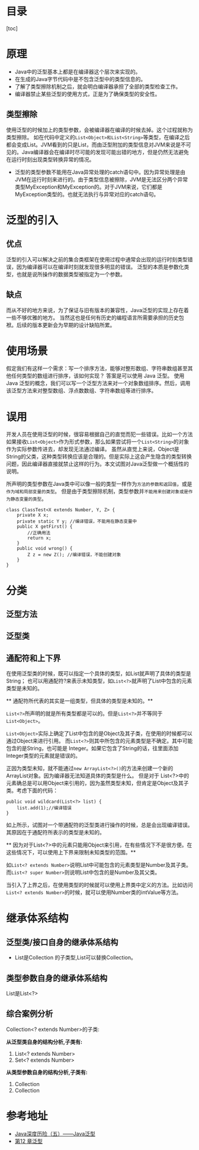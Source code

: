 # 目录
[toc]

# 原理
* Java中的泛型基本上都是在编译器这个层次来实现的。
* 在生成的Java字节代码中是不包含泛型中的类型信息的。
* 了解了类型擦除机制之后，就会明白编译器承担了全部的类型检查工作。
* 编译器禁止某些泛型的使用方式，正是为了确保类型的安全性。

## 类型擦除
使用泛型的时候加上的类型参数，会被编译器在编译的时候去掉。这个过程就称为类型擦除。
如在代码中定义的`List<Object>和List<String>`等类型，在编译之后都会变成List。JVM看到的只是List，而由泛型附加的类型信息对JVM来说是不可见的。Java编译器会在编译时尽可能的发现可能出错的地方，但是仍然无法避免在运行时刻出现类型转换异常的情况。

* 泛型的类型参数不能用在Java异常处理的catch语句中。因为异常处理是由JVM在运行时刻来进行的。由于类型信息被擦除，JVM是无法区分两个异常类型MyException<String>和MyException<Integer>的。对于JVM来说，它们都是 MyException类型的。也就无法执行与异常对应的catch语句。 



 
# 泛型的引入
## 优点
泛型的引入可以解决之前的集合类框架在使用过程中通常会出现的运行时刻类型错误，因为编译器可以在编译时刻就发现很多明显的错误。
泛型的本质是参数化类型，也就是说所操作的数据类型被指定为一个参数。

## 缺点
而从不好的地方来说，为了保证与旧有版本的兼容性，Java泛型的实现上存在着一些不够优雅的地方。
当然这也是任何有历史的编程语言所需要承担的历史包袱。后续的版本更新会为早期的设计缺陷所累。  

# 使用场景
假定我们有这样一个需求：写一个排序方法，能够对整形数组、字符串数组甚至其他任何类型的数组进行排序，该如何实现？
答案是可以使用 Java 泛型。
使用 Java 泛型的概念，我们可以写一个泛型方法来对一个对象数组排序。然后，调用该泛型方法来对整型数组、浮点数数组、字符串数组等进行排序。


# 误用
开发人员在使用泛型的时候，很容易根据自己的直觉而犯一些错误。比如一个方法如果接收`List<Object>`作为形式参数，那么如果尝试将一个`List<String>`的对象作为实际参数传进去，却发现无法通过编译。
虽然从直觉上来说，Object是String的父类，这种类型转换应该是合理的。但是实际上这会产生隐含的类型转换问题，因此编译器直接就禁止这样的行为。本文试图对Java泛型做一个概括性的说明。

所声明的类型参数在Java类中可以像一般的类型一样作为`方法的参数和返回值`，或是`作为域和局部变量的类型`。
但是由于类型擦除机制，类型参数并`不能用来创建对象或是作为静态变量的类型`。

	class ClassTest<X extends Number, Y, Z> {    
	    private X x;    
	    private static Y y; //编译错误，不能用在静态变量中    
	    public X getFirst() {
	        //正确用法        
	        return x;    
	    }    
	    public void wrong() {        
	        Z z = new Z(); //编译错误，不能创建对象    
	    }
	}  

# 分类
## 泛型方法
## 泛型类
## 通配符和上下界
在使用泛型类的时候，既可以指定一个具体的类型，如List<String>就声明了具体的类型是String；
也可以用通配符?来表示未知类型，如`List<?>`就声明了List中包含的元素类型是未知的。 

** 通配符所代表的其实是一组类型，但具体的类型是未知的。** 

`List<?>`所声明的就是所有类型都是可以的。但是`List<?>`并不等同于`List<Object>`。

`List<Object>`实际上确定了List中包含的是Object及其子类，在使用的时候都可以通过Object来进行引用。
而`List<?>`则其中所包含的元素类型是不确定。其中可能包含的是String，也可能是 Integer。如果它包含了String的话，往里面添加Integer类型的元素就是错误的。

正因为类型未知，就不能通过`new ArrayList<?>()`的方法来创建一个新的ArrayList对象。因为编译器无法知道具体的类型是什么。
但是对于 List<?>中的元素确总是可以用Object来引用的，因为虽然类型未知，但肯定是Object及其子类。考虑下面的代码：


	public void wildcard(List<?> list) {
	    list.add(1);//编译错误 
	}  

如上所示，试图对一个带通配符的泛型类进行操作的时候，总是会出现编译错误。其原因在于通配符所表示的类型是未知的。


** 因为对于List<?>中的元素只能用Object来引用，在有些情况下不是很方便。在这些情况下，可以使用上下界来限制未知类型的范围。**  

如`List<? extends Number>`说明List中可能包含的元素类型是Number及其子类。
而`List<? super Number>`则说明List中包含的是Number及其父类。

当引入了上界之后，在使用类型的时候就可以使用上界类中定义的方法。比如访问` List<? extends Number>`的时候，就可以使用Number类的intValue等方法。

# 继承体系结构
## 泛型类/接口自身的继承体系结构
* List<String>是Collection<String> 的子类型,List<String>可以替换Collection<String>。

## 类型参数自身的继承体系结构
List<String>是List<?>

## 综合案例分析
Collection<? extends Number>的子类:

**从泛型类自身的结构分析,子类有:**

1. List<? extends Number>
2. Set<? extends Number>

**从类型参数自身的结构分析,子类有:**

1. Collection<Double>
2. Collection<Integer>


# 参考地址

* [Java深度历险（五）——Java泛型](http://www.infoq.com/cn/articles/cf-java-generics)
* [第12 章泛型](https://github.com/JustinSDK/JavaSE6Tutorial/blob/master/docs/CH12.md)
